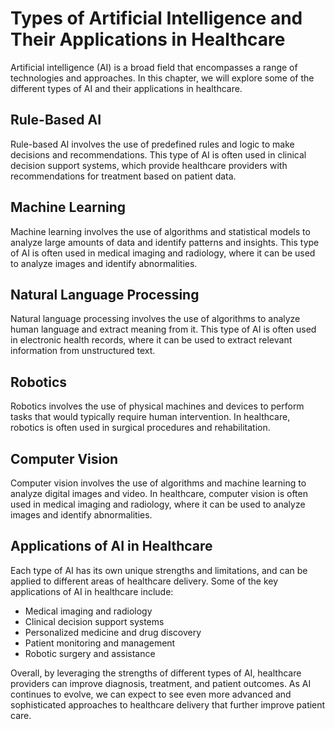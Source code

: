 Types of Artificial Intelligence and Their Applications in Healthcare
============================================================================================================

Artificial intelligence (AI) is a broad field that encompasses a range of technologies and approaches. In this chapter, we will explore some of the different types of AI and their applications in healthcare.

Rule-Based AI
-------------

Rule-based AI involves the use of predefined rules and logic to make decisions and recommendations. This type of AI is often used in clinical decision support systems, which provide healthcare providers with recommendations for treatment based on patient data.

Machine Learning
----------------

Machine learning involves the use of algorithms and statistical models to analyze large amounts of data and identify patterns and insights. This type of AI is often used in medical imaging and radiology, where it can be used to analyze images and identify abnormalities.

Natural Language Processing
---------------------------

Natural language processing involves the use of algorithms to analyze human language and extract meaning from it. This type of AI is often used in electronic health records, where it can be used to extract relevant information from unstructured text.

Robotics
--------

Robotics involves the use of physical machines and devices to perform tasks that would typically require human intervention. In healthcare, robotics is often used in surgical procedures and rehabilitation.

Computer Vision
---------------

Computer vision involves the use of algorithms and machine learning to analyze digital images and video. In healthcare, computer vision is often used in medical imaging and radiology, where it can be used to analyze images and identify abnormalities.

Applications of AI in Healthcare
--------------------------------

Each type of AI has its own unique strengths and limitations, and can be applied to different areas of healthcare delivery. Some of the key applications of AI in healthcare include:

* Medical imaging and radiology
* Clinical decision support systems
* Personalized medicine and drug discovery
* Patient monitoring and management
* Robotic surgery and assistance

Overall, by leveraging the strengths of different types of AI, healthcare providers can improve diagnosis, treatment, and patient outcomes. As AI continues to evolve, we can expect to see even more advanced and sophisticated approaches to healthcare delivery that further improve patient care.
